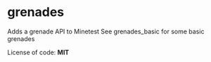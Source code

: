 # grenades
Adds a grenade API to Minetest
See grenades_basic for some basic grenades

License of code: **MIT**
